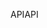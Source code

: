 <span data-ttu-id="796c0-101">API</span><span class="sxs-lookup"><span data-stu-id="796c0-101">API</span></span>